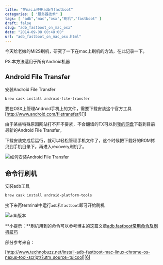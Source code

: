 ```yaml
---
title: "在mac上使用adb与fastboot"
categories: [ "服务器技术" ]
tags: [ "adb","mac","osx","刷机","fastboot" ]
draft: false
slug: "adb_fastboot_on_mac_osx"
date: "2014-09-08 00:48:00"
url: "adb_fastboot_on_mac_osx.html"
---
```


今天给老娘的Mi2S刷机，研究了一下在mac上刷机的方法，在此记录一下。

PS.本方法适用于所有Android机器

## Android File Transfer

安装Android File Transfer

```bash
brew cask install android-file-transfer
```

要在OSX上管理Android手机上的文件，需要下载安装这个官方工具[http://www.android.com/filetransfer/][1]

由于某些特殊原因网站打不开不要紧，不会翻墙的TX可以到[我的网盘][2]下载到目前最新的Android File Transfer。

下载安装完成后运行，就可以轻松管理手机文件了，这个时候把下载好的ROM拷贝到手机目录下，再进入recovery刷机了。

![如何安装Android File Transfer][3]

## 命令行刷机

安装adb工具

```bash
brew cask install android-platform-tools
```

接下来再terminal中运行`adb`和`fastboot`即可开始刷机

![adb版本][4]

**小提示：**刷机用到的命令可以参考博主的这篇文章[adb,fastboot常用命令及刷机技巧][5]

部分参考来自：

[http://www.technobuzz.net/install-adb-fastboot-mac-linux-chrome-os-nexus-tool-script/?utm_source=tuicool][6]


  


  [1]: http://www.android.com/filetransfer/
  [2]: http://weibo.com/1731573754/Bm0oDhZbc
  [3]: https://blog.phpgao.com/usr/uploads/2014/09/3578216054.png
  [4]: https://blog.phpgao.com/usr/uploads/2014/09/548047147.png
  [5]: https://blog.phpgao.com/adb.html
  [6]: http://www.technobuzz.net/install-adb-fastboot-mac-linux-chrome-os-nexus-tool-script/?utm_source=tuicool